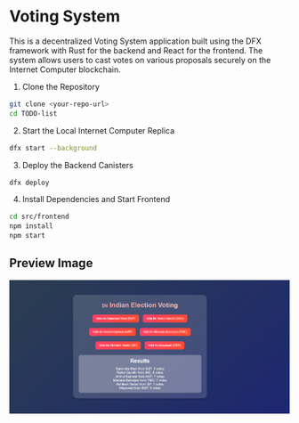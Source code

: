 # Voting System 

This is a decentralized Voting System application built using the DFX framework with Rust for the backend and React for the frontend. The system allows users to cast votes on various proposals securely on the Internet Computer blockchain.

1. Clone the Repository
```bash
git clone <your-repo-url>
cd TODO-list
```

2. Start the Local Internet Computer Replica

```bash
dfx start --background
```

3. Deploy the Backend Canisters
```bash
dfx deploy
```

4. Install Dependencies and Start Frontend
```bash
cd src/frontend
npm install
npm start
```

## Preview Image


![Voting System Preview](https://github.com/rohitd2103/Rohit-Dadgal---QuadB/blob/main/Week%201/Week1_Day%205%20-%20Voting%20System/Voting.png)
